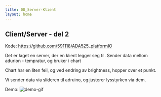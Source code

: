 ```yaml
---
title: 08_Server-Klient
layout: home
---
```


## Client/Server - del 2

Kode: https://github.com/591118/ADA525_platformIO


Det er laget en server, der en klient legger seg til.
Sender data mellom adurion - tempratur, og bruker i chart

Chart har en liten feil, og ved endring av brightness, hopper over et punkt.

Vi sender data via slideren til adruino, og justerer lysstyrken via dem.

Demo: ![demo-gif](assets/gifSiste.gif)